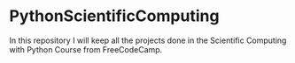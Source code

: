 # PythonScientificComputing
In this repository I will keep all the projects done in the Scientific Computing with Python Course from FreeCodeCamp.
